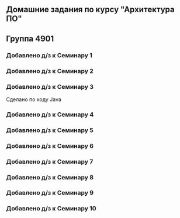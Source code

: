 ## Домашние задания по курсу "Архитектура ПО"
## Группа 4901

### Добавлено д/з к Семинару 1
### Добавлено д/з к Семинару 2
### Добавлено д/з к Семинару 3
Сделано по коду Java
### Добавлено д/з к Семинару 4
### Добавлено д/з к Семинару 5
### Добавлено д/з к Семинару 6
### Добавлено д/з к Семинару 7
### Добавлено д/з к Семинару 8
### Добавлено д/з к Семинару 9
### Добавлено д/з к Семинару 10